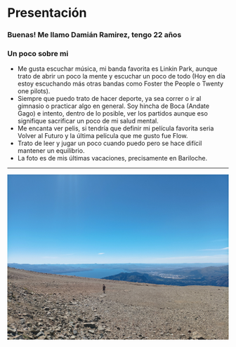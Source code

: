# Presentación
### Buenas! Me llamo Damián Ramirez, tengo 22 años
### Un poco sobre mi
- Me gusta escuchar música, mi banda favorita es Linkin Park, aunque trato de abrir un poco la mente y escuchar un poco de todo (Hoy en día estoy escuchando más otras bandas como Foster the People o Twenty one pilots).
- Siempre que puedo trato de hacer deporte, ya sea correr o ir al gimnasio o practicar algo en general. Soy hincha de Boca (Andate Gago) e intento, dentro de lo posible, ver los partidos aunque eso signifique sacrificar un poco de mi salud mental.
- Me encanta ver pelis, si tendría que definir mi película favorita seria Volver al Futuro y la última película que me gusto fue Flow.
- Trato de leer y jugar un poco cuando puedo pero se hace difícil mantener un equilibrio.
- La foto es de mis últimas vacaciones, precisamente en Bariloche.
___
![texto](https://github.com/DamRamirez/TP0-Ramirez/blob/main/IMG_20250121_123101.jpg)

